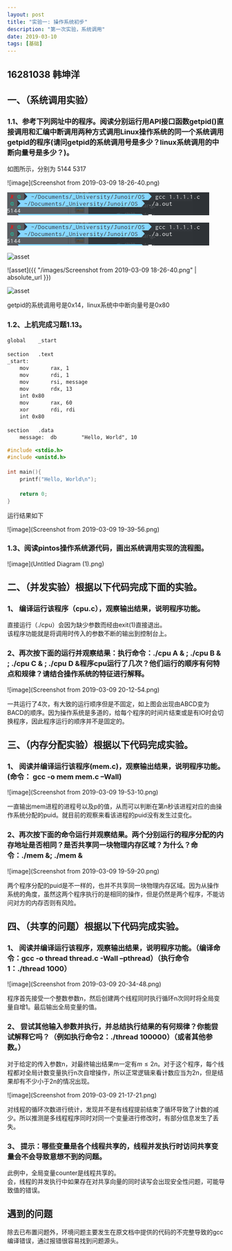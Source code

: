 ```yaml
---
layout: post
title: "实验一: 操作系统初步"
description: "第一次实验，系统调用"
date: 2019-03-10
tags: [基础]
---
```

## 16281038 韩坤洋

## 一、（系统调用实验）
### 1.1、参考下列网址中的程序。阅读分别运行用API接口函数getpid()直接调用和汇编中断调用两种方式调用Linux操作系统的同一个系统调用getpid的程序(请问getpid的系统调用号是多少？linux系统调用的中断向量号是多少？)。
如图所示，分别为 5144 5317

![image](Screenshot from 2019-03-09 18-26-40.png)

![asset](../assets/images/Screenshot&#32;from&#32;2019-03-09&#32;18-26-40.png)

![asset](../assets/Screenshot&#32;from&#32;2019-03-09&#32;18-26-40.png)

![asset](/images/Screenshot&#32;from&#32;2019-03-09&#32;18-26-40.png)

![asset]({{ "/images/Screenshot from 2019-03-09 18-26-40.png" | absolute_url }})

![asset](/bjtu_OS_16281038/images/Screenshot&#32;from&#32;2019-03-09&#32;18-26-40.png)

getpid的系统调用号是0x14，linux系统中中断向量号是0x80
### 1.2、上机完成习题1.13。

``` assembly
global    _start

section   .text
_start:   
    mov       rax, 1                  
    mov       rdi, 1                  
    mov       rsi, message            
    mov       rdx, 13                 
    int 0x80                           
    mov       rax, 60                  
    xor       rdi, rdi                
    int 0x80                          

section   .data
    message:  db        "Hello, World", 10
```

``` c
#include <stdio.h>
#include <unistd.h>

int main(){
    printf("Hello, World\n");

    return 0;
}
```
运行结果如下

![image](Screenshot from 2019-03-09 19-39-56.png)

### 1.3、阅读pintos操作系统源代码，画出系统调用实现的流程图。

![image](Untitled Diagram (1).png)

## 二、（并发实验）根据以下代码完成下面的实验。
### 1、 编译运行该程序（cpu.c），观察输出结果，说明程序功能。

直接运行（./cpu）会因为缺少参数而经由exit(1)直接退出。  
该程序功能就是将调用时传入的参数不断的输出到控制台上。

### 2、再次按下面的运行并观察结果：执行命令：./cpu A & ; ./cpu B & ; ./cpu C & ; ./cpu D &程序cpu运行了几次？他们运行的顺序有何特点和规律？请结合操作系统的特征进行解释。

![image](Screenshot from 2019-03-09 20-12-54.png)

一共运行了4次，有大致的运行顺序但是不固定，如上图会出现由ABCD变为BACD的顺序。因为操作系统是多道的，给每个程序的时间片结束或是有IO时会切换程序，因此程序运行的顺序并不是固定的。

## 三、（内存分配实验）根据以下代码完成实验。
### 1、 阅读并编译运行该程序(mem.c)，观察输出结果，说明程序功能。(命令： gcc -o mem mem.c –Wall)

![image](Screenshot from 2019-03-09 19-53-10.png)

一直输出mem进程的进程号以及p的值，从而可以判断在第n秒该进程对应的由操作系统分配的puid。就目前的观察来看该进程的puid没有发生过变化。

### 2、再次按下面的命令运行并观察结果。两个分别运行的程序分配的内存地址是否相同？是否共享同一块物理内存区域？为什么？命令：./mem &; ./mem &

![image](Screenshot from 2019-03-09 19-59-20.png)

两个程序分配的puid是不一样的，也并不共享同一块物理内存区域。因为从操作系统的角度，虽然这两个程序执行的是相同的操作，但是仍然是两个程序，不能访问对方的内存否则有风险。

## 四、（共享的问题）根据以下代码完成实验。
### 1、 阅读并编译运行该程序，观察输出结果，说明程序功能。（编译命令：gcc -o thread thread.c -Wall –pthread）（执行命令1：./thread 1000）

![image](Screenshot from 2019-03-09 20-34-48.png)

程序首先接受一个整数参数n，然后创建两个线程同时执行循环n次同时将全局变量自增1。最后输出全局变量的值。

### 2、 尝试其他输入参数并执行，并总结执行结果的有何规律？你能尝试解释它吗？（例如执行命令2：./thread 100000）（或者其他参数。）

对于给定的传入参数n，对最终输出结果m一定有$m \le 2n$。对于这个程序，每个线程都对全局计数变量执行n次自增操作，所以正常逻辑来看计数应当为2n，但是结果却有不少小于2n的情况出现。

![image](Screenshot from 2019-03-09 21-17-21.png)

对线程的循环次数进行统计，发现并不是有线程提前结束了循环导致了计数的减少。所以推测是多线程程序同时对同一个变量进行修改时，有部分信息发生了丢失。

### 3、 提示：哪些变量是各个线程共享的，线程并发执行时访问共享变量会不会导致意想不到的问题。

此例中，全局变量counter是线程共享的。  
会，线程的并发执行中如果存在对共享向量的同时读写会出现安全性问题，可能导致值的错误。

## 遇到的问题

除去已布置问题外，环境问题主要发生在原文档中提供的代码的不完整导致的gcc编译错误，通过报错很容易找到问题源头。